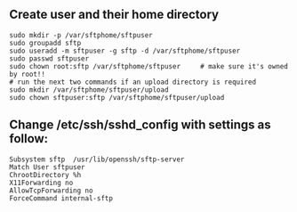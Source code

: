 ## Create user and their home directory
```
sudo mkdir -p /var/sftphome/sftpuser
sudo groupadd sftp
sudo useradd -m sftpuser -g sftp -d /var/sftphome/sftpuser
sudo passwd sftpuser
sudo chown root:sftp /var/sftphome/sftpuser     # make sure it's owned by root!!
# run the next two commands if an upload directory is required
sudo mkdir /var/sftphome/sftpuser/upload
sudo chown sftpuser:sftp /var/sftphome/sftpuser/upload
```

## Change /etc/ssh/sshd_config with settings as follow:
```
Subsystem sftp	/usr/lib/openssh/sftp-server
Match User sftpuser
ChrootDirectory %h
X11Forwarding no
AllowTcpForwarding no
ForceCommand internal-sftp
```